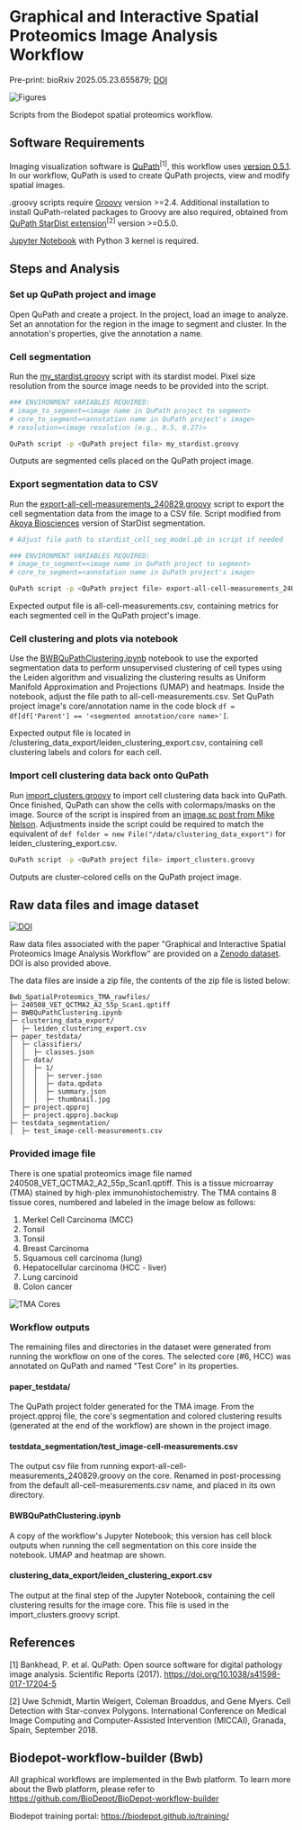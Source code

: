 # Graphical and Interactive Spatial Proteomics Image Analysis Workflow

Pre-print: bioRxiv 2025.05.23.655879; [DOI](https://doi.org/10.1101/2025.05.23.65587)

![Figures](./media/images/Figure1.png)

Scripts from the Biodepot spatial proteomics workflow. 


## Software Requirements

Imaging visualization software is [QuPath](https://github.com/qupath/qupath)<sup>[1]</sup>, this workflow uses [version 0.5.1](https://github.com/qupath/qupath/releases/tag/v0.5.1). In our workflow, QuPath is used to create QuPath projects, view and modify spatial images.

.groovy scripts require [Groovy](https://groovy-lang.org/) version >=2.4. Additional installation to install QuPath-related packages to Groovy are also required, obtained from [QuPath StarDist extension](https://github.com/qupath/qupath-extension-stardist)<sup>[2]</sup> version >=0.5.0.

[Jupyter Notebook](https://jupyter.org/) with Python 3 kernel is required.

## Steps and Analysis

### Set up QuPath project and image

Open QuPath and create a project. In the project, load an image to analyze. Set an annotation for the region in the image to segment and cluster. In the annotation's properties, give the annotation a name.

### Cell segmentation

Run the [my_stardist.groovy](./scripts/my_stardist.groovy) script with its stardist model. Pixel size resolution from the source image needs to be provided into the script.

```bash
### ENVIRONMENT VARIABLES REQUIRED:
# image_to_segment=<image name in QuPath project to segment>
# core_to_segment=<annotation name in QuPath project's image>
# resolution=<image resolution (e.g., 0.5, 0.27)>

QuPath script -p <QuPath project file> my_stardist.groovy
```

Outputs are segmented cells placed on the QuPath project image.

### Export segmentation data to CSV

Run the [export-all-cell-measurements_240829.groovy](./scripts/export-all-cell-measurements_240829.groovy) script to export the cell segmentation data from the image to a CSV file. Script modified from [Akoya Biosciences](https://github.com/lambrechtslab/Immunity-2024) version of StarDist segmentation.

```bash
# Adjust file path to stardist_cell_seg_model.pb in script if needed

### ENVIRONMENT VARIABLES REQUIRED:
# image_to_segment=<image name in QuPath project to segment>
# core_to_segment=<annotation name in QuPath project's image>

QuPath script -p <QuPath project file> export-all-cell-measurements_240829.groovy
```
Expected output file is all-cell-measurements.csv, containing metrics for each segmented cell in the QuPath project's image.

### Cell clustering and plots via notebook

Use the [BWBQuPathClustering.ipynb](./scripts/BWBQuPathClustering.ipynb) notebook to use the exported segmentation data to perform unsupervised clustering of cell types using the Leiden algorithm and visualizing the clustering results as Uniform Manifold Approximation and Projections (UMAP) and heatmaps. Inside the notebook, adjust the file path to all-cell-measurements.csv. Set QuPath project image's core/annotation name in the code block `df = df[df['Parent'] == '<segmented annotation/core name>']`.

Expected output file is located in /clustering_data_export/leiden_clustering_export.csv, containing cell clustering labels and colors for each cell.

### Import cell clustering data back onto QuPath

Run [import_clusters.groovy](./scripts/import_clusters.groovy) to import cell clustering data back into QuPath. Once finished, QuPath can show the cells with colormaps/masks on the image. Source of the script is inspired from an [image.sc post from Mike Nelson](https://forum.image.sc/t/there-and-back-again-qupath-cytomap-cluster-analysis/43352/2). Adjustments inside the script could be required to match the equivalent of `def folder = new File("/data/clustering_data_export")` for leiden_clustering_export.csv.

```bash
QuPath script -p <QuPath project file> import_clusters.groovy
```

Outputs are cluster-colored cells on the QuPath project image.

## Raw data files and image dataset

[![DOI](https://zenodo.org/badge/DOI/10.5281/zenodo.15825670.svg)](https://doi.org/10.5281/zenodo.15825670)

Raw data files associated with the paper "Graphical and Interactive Spatial Proteomics Image Analysis Workflow" are provided on a [Zenodo dataset](https://doi.org/10.5281/zenodo.15825670). DOI is also provided above.

The data files are inside a zip file, the contents of the zip file is listed below:

```
Bwb_SpatialProteomics_TMA_rawfiles/
├─ 240508_VET_QCTMA2_A2_55p_Scan1.qptiff
├─ BWBQuPathClustering.ipynb
├─ clustering_data_export/
│  ├─ leiden_clustering_export.csv
├─ paper_testdata/
│  ├─ classifiers/
│  │  ├─ classes.json
│  ├─ data/
│  │  ├─ 1/
│  │  │  ├─ server.json
│  │  │  ├─ data.qpdata
│  │  │  ├─ summary.json
│  │  │  ├─ thumbnail.jpg
│  ├─ project.qpproj
│  ├─ project.qpproj.backup
├─ testdata_segmentation/
│  ├─ test_image-cell-measurements.csv
```

### Provided image file

There is one spatial proteomics image file named 240508_VET_QCTMA2_A2_55p_Scan1.qptiff. This is a tissue microarray (TMA) stained by high-plex immunohistochemistry. The TMA contains 8 tissue cores, numbered and labeled in the image below as follows:

1. Merkel Cell Carcinoma (MCC)
2. Tonsil
3. Tonsil
4. Breast Carcinoma
5. Squamous cell carcinoma (lung)
6. Hepatocellular carcinoma (HCC - liver)
7. Lung carcinoid
8. Colon cancer

![TMA Cores](./media/images/tma_cores_numbered.png)

### Workflow outputs

The remaining files and directories in the dataset were generated from running the workflow on one of the cores. The selected core (#6, HCC) was annotated on QuPath and named "Test Core" in its properties.

#### paper_testdata/

The QuPath project folder generated for the TMA image. From the project.qpproj file, the core's segmentation and colored clustering results (generated at the end of the workflow) are shown in the project image.

#### testdata_segmentation/test_image-cell-measurements.csv

The output csv file from running export-all-cell-measurements_240829.groovy on the core. Renamed in post-processing from the default all-cell-measurements.csv name, and placed in its own directory.

#### BWBQuPathClustering.ipynb

A copy of the workflow's Jupyter Notebook; this version has cell block outputs when running the cell segmentation on this core inside the notebook. UMAP and heatmap are shown.

#### clustering_data_export/leiden_clustering_export.csv

The output at the final step of the Jupyter Notebook, containing the cell clustering results for the image core. This file is used in the import_clusters.groovy script.

## References

[1]
Bankhead, P. et al. QuPath: Open source software for digital pathology image analysis. Scientific Reports (2017).
https://doi.org/10.1038/s41598-017-17204-5

[2]
Uwe Schmidt, Martin Weigert, Coleman Broaddus, and Gene Myers.
Cell Detection with Star-convex Polygons.
International Conference on Medical Image Computing and Computer-Assisted Intervention (MICCAI), Granada, Spain, September 2018.

## Biodepot-workflow-builder (Bwb)

All graphical workflows are implemented in the Bwb platform. To learn more about the Bwb platform, please refer to https://github.com/BioDepot/BioDepot-workflow-builder

Biodepot training portal: https://biodepot.github.io/training/
